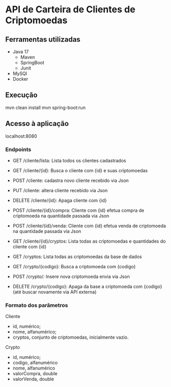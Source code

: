 # API de Carteira de Clientes de Criptomoedas

## Ferramentas utilizadas

- Java 17
  - Maven
  - SpringBoot
  - Junit
- MySQl
- Docker

## Execução

mvn clean install
mvn spring-boot:run

## Acesso à aplicação

localhost:8080

### Endpoints

- GET /cliente/lista: Lista todos os clientes cadastrados
- GET /cliente/{id}: Busca o cliente com {id} e suas criptomoedas
- POST /cliente: cadastra novo cliente recebido via Json
- PUT /cliente: altera cliente recebido via Json
- DELETE /cliente/{ìd}: Apaga cliente com {id}
- POST /cliente/{id}/compra: Cliente com {ìd} efetua compra de criptomoeda na quantidade passada via Json
- POST /cliente/{id}/venda: Cliente com {ìd} efetua venda de criptomoeda na quantidade passada via Json
- GET /cliente/{id}/cryptos: Lista todas as criptomoedas e quantidades do cliente com {id}

- GET /cryptos: Lista todas as criptomoedas da base de dados
- GET /crypto/{codigo}: Busca a criptomoeda com {codigo}
- POST /crypto/: Insere nova criptomoeda envia via Json
- DELETE /crypto/{codigo}: Apaga da base a criptomoeda com {codigo} (até buscar novamente via API externa)

### Formato dos parâmetros

Cliente

- id, numérico;
- nome, alfanumérico;
- cryptos, conjunto de criptomoedas, inicialmente vazio.

Crypto

- id, numérico;
- codigo, alfanumérico
- nome, alfanumérico
- valorCompra, double
- valorVenda, double
